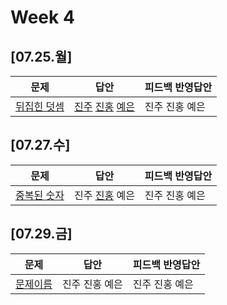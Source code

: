 # Week 4
## [07.25.월]

| 문제                                              | 답안                                          | 피드백 반영답안                       |
| ------------------------------------------------- | --------------------------------------------- | -------------------------------------- |
| [뒤집힌 덧셈](https://www.acmicpc.net/problem/1357) | [진주](0725_kjj_1357.py) [진홍](0725_kjh_1357.py) [예은](0725_lye_1357.py) | 진주 진홍 예은 |

## [07.27.수]

| 문제                                              | 답안                                          | 피드백 반영답안                       |
| ------------------------------------------------- | --------------------------------------------- | -------------------------------------- |
| [중복된 숫자](https://www.acmicpc.net/problem/15719) | 진주 [진홍](0725_kjh_15719.py) 예은 | 진주 진홍 예은 |

## [07.29.금]

| 문제                                              | 답안                                          | 피드백 반영답안                       |
| ------------------------------------------------- | --------------------------------------------- | -------------------------------------- |
| [문제이름]() | 진주 진홍 예은 | 진주 진홍 예은 |

